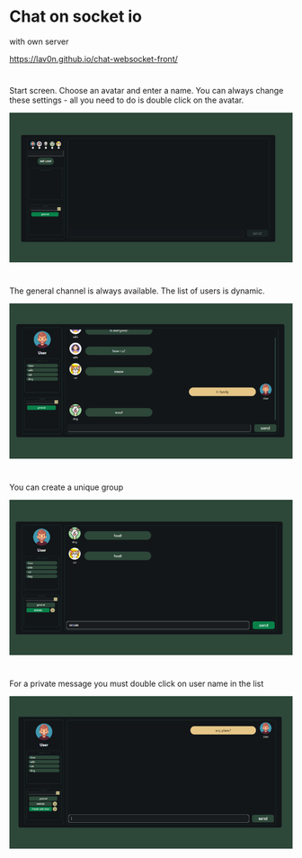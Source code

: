 # Chat on socket io

with own server

https://lav0n.github.io/chat-websocket-front/
# 
Start screen. 
Choose an avatar and enter a name. You can always change these settings - all you need to do is double click on the avatar.

![](https://github.com/LaV0n/chat-websocket-front/blob/master/src/assets/img/1.png)
#
The general channel is always available. The list of users is dynamic.

![](https://github.com/LaV0n/chat-websocket-front/blob/master/src/assets/img/2.png)
#
You can create a unique group

![](https://github.com/LaV0n/chat-websocket-front/blob/master/src/assets/img/3.png)
#
For a private message you must double click on user name in the list

![](https://github.com/LaV0n/chat-websocket-front/blob/master/src/assets/img/4.png)

